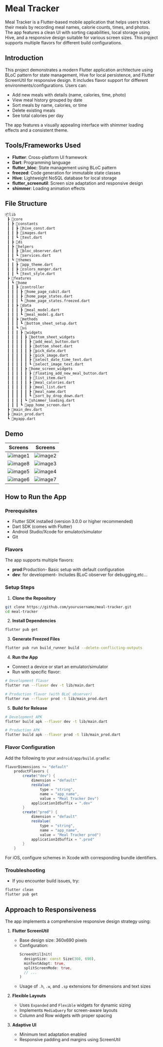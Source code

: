 # Meal Tracker

Meal Tracker is a Flutter-based mobile application that helps users track their meals by recording meal names, calorie counts, times, and photos. The app features a clean UI with sorting capabilities, local storage using Hive, and a responsive design suitable for various screen sizes. This project supports multiple flavors for different build configurations.

## Introduction

This project demonstrates a modern Flutter application architecture using BLoC pattern for state management, Hive for local persistence, and Flutter ScreenUtil for responsive design. It includes flavor support for different environments/configurations. Users can:
- Add new meals with details (name, calories, time, photo)
- View meal history grouped by date
- Sort meals by name, calories, or time
- Delete existing meals
- See total calories per day

The app features a visually appealing interface with shimmer loading effects and a consistent theme.

## Tools/Frameworks Used

- **Flutter**: Cross-platform UI framework
- **Dart**: Programming language
- **flutter_bloc**: State management using BLoC pattern
- **freezed**: Code generation for immutable state classes
- **Hive**: Lightweight NoSQL database for local storage
- **flutter_screenutil**: Screen size adaptation and responsive design
- **shimmer**: Loading animation effects

## File Structure
```bash
📦lib
 ┣ 📂core
 ┃ ┣ 📂constants
 ┃ ┃ ┣ 📜hive_const.dart
 ┃ ┃ ┣ 📜images.dart
 ┃ ┃ ┗ 📜text.dart
 ┃ ┣ 📂di
 ┃ ┣ 📂helpers
 ┃ ┃ ┣ 📜bloc_observer.dart
 ┃ ┃ ┗ 📜services.dart
 ┃ ┗ 📂themes
 ┃ ┃ ┣ 📜app_theme.dart
 ┃ ┃ ┣ 📜colors_manger.dart
 ┃ ┃ ┗ 📜text_style.dart
 ┣ 📂features
 ┃ ┗ 📂home
 ┃ ┃ ┣ 📂controller
 ┃ ┃ ┃ ┣ 📜home_page_cubit.dart
 ┃ ┃ ┃ ┣ 📜home_page_states.dart
 ┃ ┃ ┃ ┗ 📜home_page_states.freezed.dart
 ┃ ┃ ┣ 📂data
 ┃ ┃ ┃ ┣ 📜meal_model.dart
 ┃ ┃ ┃ ┗ 📜meal_model.g.dart
 ┃ ┃ ┣ 📂methods
 ┃ ┃ ┃ ┗ 📜bottom_sheet_setup.dart
 ┃ ┃ ┗ 📂ui
 ┃ ┃ ┃ ┣ 📂widgets
 ┃ ┃ ┃ ┃ ┣ 📂bottom_sheet_widgets
 ┃ ┃ ┃ ┃ ┃ ┣ 📜add_meal_button.dart
 ┃ ┃ ┃ ┃ ┃ ┣ 📜bottom_sheet.dart
 ┃ ┃ ┃ ┃ ┃ ┣ 📜pick_date.dart
 ┃ ┃ ┃ ┃ ┃ ┣ 📜pick_image.dart
 ┃ ┃ ┃ ┃ ┃ ┣ 📜select_date_time_text.dart
 ┃ ┃ ┃ ┃ ┃ ┗ 📜select_image_text.dart
 ┃ ┃ ┃ ┃ ┣ 📂home_screen_widgets
 ┃ ┃ ┃ ┃ ┃ ┣ 📜floating_add_new_meal_button.dart
 ┃ ┃ ┃ ┃ ┃ ┣ 📜list_item.dart
 ┃ ┃ ┃ ┃ ┃ ┣ 📜meal_calories.dart
 ┃ ┃ ┃ ┃ ┃ ┣ 📜meal_list.dart
 ┃ ┃ ┃ ┃ ┃ ┣ 📜meal_name.dart
 ┃ ┃ ┃ ┃ ┃ ┗ 📜sort_by_drop_down.dart
 ┃ ┃ ┃ ┃ ┗ 📜shimmer_loading.dart
 ┃ ┃ ┃ ┗ 📜app_home_screen.dart
 ┣ 📜main_dev.dart
 ┣ 📜main_prod.dart
 ┗ 📜myapp.dart
```

## Demo

| Screens        | Screens               
| ------------- |:--------------------------:
|![image1](https://i.imgur.com/ciUkimB.png)|![image2](https://i.imgur.com/wkldN8u.png) 
|![image8](https://i.imgur.com/2EVmskH.png)|![image3](https://i.imgur.com/lwGI2tH.png)
|![image5](https://i.imgur.com/Xe285Qn.png)|![image4](https://i.imgur.com/HFGTyOf.png) 
|![image6](https://i.imgur.com/hUZYLqc.png)|![image7](https://i.imgur.com/paVG4MP.png) 
## How to Run the App

### Prerequisites
- Flutter SDK installed (version 3.0.0 or higher recommended)
- Dart SDK (comes with Flutter)
- Android Studio/Xcode for emulator/simulator
- Git

### Flavors
The app supports multiple flavors:
- **prod**:Production- Basic setup with default configuration
- **dev**: for development- Includes BLoC observer for debugging,etc...

### Setup Steps
1. **Clone the Repository**
```bash
git clone https://github.com/yourusername/meal-tracker.git
cd meal-tracker
```

2. **Install Dependencies**
```bash
flutter pub get
```

3. **Generate Freezed Files**
```bash
flutter pub run build_runner build --delete-conflicting-outputs
```

4. **Run the App**
- Connect a device or start an emulator/simulator
- Run with specific flavor:
```bash
# Development flavor
flutter run --flavor dev -t lib/main.dart

# Production flavor (with BLoC observer)
flutter run --flavor prod -t lib/main_prod.dart
```

5. **Build for Release**
```bash
# Development APK
flutter build apk --flavor dev -t lib/main.dart

# Production APK
flutter build apk --flavor prod -t lib/main_prod.dart

```

### Flavor Configuration
Add the following to your `android/app/build.gradle`:
```gradle
flavorDimensions += "default"
    productFlavors {
        create("dev") {
            dimension = "default"
            resValue(
                type = "string",
                name = "app_name",
                value = "Meal Tracker Dev")
            applicationIdSuffix = ".dev"
        }
        create("prod") {
            dimension = "default"
            resValue(
                type = "string",
                name = "app_name",
                value = "Meal Tracker prod")
            applicationIdSuffix = ".prod"
        }
    }
```

For iOS, configure schemes in Xcode with corresponding bundle identifiers.

### Troubleshooting
- If you encounter build issues, try:
```bash
flutter clean
flutter pub get
```

## Approach to Responsiveness

The app implements a comprehensive responsive design strategy using:

1. **Flutter ScreenUtil**
   - Base design size: 360x690 pixels
   - Configuration:
     ```dart
     ScreenUtilInit(
       designSize: const Size(360, 690),
       minTextAdapt: true,
       splitScreenMode: true,
       // ...
     )
     ```
   - Usage of `.h`, `.w`, and `.sp` extensions for dimensions and text sizes

2. **Flexible Layouts**
   - Uses `Expanded` and `Flexible` widgets for dynamic sizing
   - Implements `MediaQuery` for screen-aware layouts
   - Column and Row widgets with proper spacing

3. **Adaptive UI**
   - Minimum text adaptation enabled
   - Responsive padding and margins using ScreenUtil

